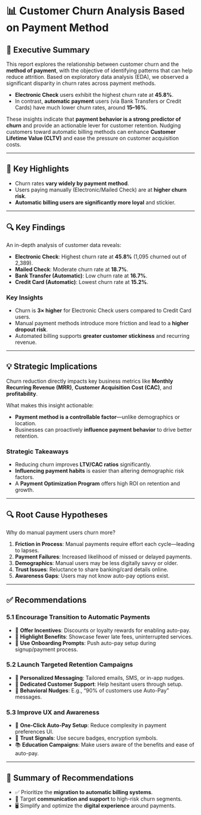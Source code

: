 # 📊 Customer Churn Analysis Based on Payment Method

## 📌 Executive Summary

This report explores the relationship between customer churn and the **method of payment**, with the objective of identifying patterns that can help reduce attrition. Based on exploratory data analysis (EDA), we observed a significant disparity in churn rates across payment methods.

- **Electronic Check** users exhibit the highest churn rate at **45.8%**.
- In contrast, **automatic payment** users (via Bank Transfers or Credit Cards) have much lower churn rates, around **15–16%**.

These insights indicate that **payment behavior is a strong predictor of churn** and provide an actionable lever for customer retention. Nudging customers toward automatic billing methods can enhance **Customer Lifetime Value (CLTV)** and ease the pressure on customer acquisition costs.

---

## 🎯 Key Highlights

- Churn rates **vary widely by payment method**.
- Users paying manually (Electronic/Mailed Check) are at **higher churn risk**.
- **Automatic billing users are significantly more loyal** and stickier.

---

## 🔍 Key Findings

An in-depth analysis of customer data reveals:

- **Electronic Check**: Highest churn rate at **45.8%** (1,095 churned out of 2,389).
- **Mailed Check**: Moderate churn rate at **18.7%**.
- **Bank Transfer (Automatic)**: Low churn rate at **16.7%**.
- **Credit Card (Automatic)**: Lowest churn rate at **15.2%**.

### Key Insights

- Churn is **3× higher** for Electronic Check users compared to Credit Card users.
- Manual payment methods introduce more friction and lead to a **higher dropout risk**.
- Automated billing supports **greater customer stickiness** and recurring revenue.

---

## 💡 Strategic Implications

Churn reduction directly impacts key business metrics like **Monthly Recurring Revenue (MRR)**, **Customer Acquisition Cost (CAC)**, and **profitability**.

What makes this insight actionable:

- **Payment method is a controllable factor**—unlike demographics or location.
- Businesses can proactively **influence payment behavior** to drive better retention.

### Strategic Takeaways

- Reducing churn improves **LTV/CAC ratios** significantly.
- **Influencing payment habits** is easier than altering demographic risk factors.
- A **Payment Optimization Program** offers high ROI on retention and growth.

---

## 🔍 Root Cause Hypotheses

Why do manual payment users churn more?

1. **Friction in Process**: Manual payments require effort each cycle—leading to lapses.
2. **Payment Failures**: Increased likelihood of missed or delayed payments.
3. **Demographics**: Manual users may be less digitally savvy or older.
4. **Trust Issues**: Reluctance to share banking/card details online.
5. **Awareness Gaps**: Users may not know auto-pay options exist.

---

## ✅ Recommendations

### 5.1 Encourage Transition to Automatic Payments

- 💸 **Offer Incentives**: Discounts or loyalty rewards for enabling auto-pay.
- 📣 **Highlight Benefits**: Showcase fewer late fees, uninterrupted services.
- 🔁 **Use Onboarding Prompts**: Push auto-pay setup during signup/payment process.

### 5.2 Launch Targeted Retention Campaigns

- 📨 **Personalized Messaging**: Tailored emails, SMS, or in-app nudges.
- 🤝 **Dedicated Customer Support**: Help hesitant users through setup.
- 🧠 **Behavioral Nudges**: E.g., “90% of customers use Auto-Pay” messages.

### 5.3 Improve UX and Awareness

- 🧾 **One-Click Auto-Pay Setup**: Reduce complexity in payment preferences UI.
- 🔐 **Trust Signals**: Use secure badges, encryption symbols.
- 📚 **Education Campaigns**: Make users aware of the benefits and ease of auto-pay.

---

## 📌 Summary of Recommendations

- ✅ Prioritize the **migration to automatic billing systems**.
- 🧠 Target **communication and support** to high-risk churn segments.
- 🖥️ Simplify and optimize the **digital experience** around payments.


